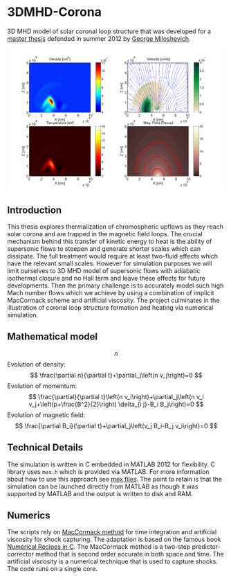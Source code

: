 # 3DMHD-Corona
3D MHD model of solar coronal loop structure that was developed for a [master thesis](docs/Thesis.pdf) defended in summer 2012 by [George Miloshevich](https://georgemilosh.github.io).

![Upflow trapped in magnetic arcade](/docs/out.gif)

## Introduction
This thesis explores thermalization of chromospheric upflows as they reach solar corona and are trapped in the magnetic field loops. The crucial mechanism behind this transfer of kinetic energy to heat is the ability of supersonic flows to steepen and generate shorter scales which can dissipate. The full treatment would require at least two-fluid effects which have the relevant small scales. However for simulation purposes we will limit ourselves to 3D MHD model of supersonic flows with adiabatic isothermal closure and no Hall term and leave these effects for future developments. Then the primary challenge is to accurately model such high Mach number flows which we achieve by using a combination of implicit MacCormack scheme and artificial viscosity. The project culminates in the illustration of coronal loop structure formation and heating via numerical simulation. 

## Mathematical model
$$ n $$
Evolution of density:
$$ \frac{\partial n}{\partial t}+\partial_j\left(n v_j\right)=0 $$
Evolution of momentum:
$$ \frac{\partial}{\partial t}\left(n v_i\right)+\partial_j\left(n v_i v_j+\left(p+\frac{B^2}{2}\right) \delta_{i j}-B_i B_j\right)=0 $$
Evolution of magnetic field:
$$ \frac{\partial B_i}{\partial t}+\partial_j\left(v_j B_i-B_j v_i\right)=0 $$


## Technical Details

The simulation is written in C embedded in MATLAB 2012 for flexibility. C library uses `mex.h` which is provided via MATLAB. For more information about how to use this approach see [mex files](https://www.mathworks.com/help/matlab/call-mex-file-functions.html). The point to retain is that the simulation can be launched directly from MATLAB as though it was supported by MATLAB and the output is written to disk and RAM. 

## Numerics

The scripts rely on [ MacCormack method](https://arc.aiaa.org/doi/abs/10.2514/6.1975-1) for time integration and artificial viscosity for shock capturing. The adaptation is based on the famous book [Numerical Recipes in C](https://dl.acm.org/doi/10.5555/148286). The MacCormack method is a two-step predictor-corrector method that is second order accurate in both space and time. The artificial viscosity is a numerical technique that is used to capture shocks. The code runs on a single core. 